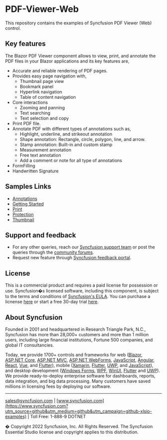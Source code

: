 # PDF-Viewer-Web
This repository contains the examples of Syncfusion PDF Viewer (Web) control.

## Key features
The Blazor PDF Viewer component allows to view, print, and annotate the PDF files in your Blazor applications and its key features are,

* Accurate and reliable rendering of PDF pages.
* Provides easy page navigation with,
    * Thumbnail page view
    * Bookmark panel
    * Hyperlink navigation
    * Table of content navigation
* Core interactions
    * Zooming and panning
    * Text searching
    * Text selection and copy
* Print PDF file.
* Annotate PDF with different types of annotations such as,
    * Highlight, underline, and strikeout annotation
    * Shape annotation: Rectangle, circle, polygon, line, and arrow.
    * Stamp annotation: Built-in and custom stamp
    * Measurement annotation
    * Free text annotation
    * Add a comment or note for all type of annotations
* FormFilling
* Handwritten Signature

## Samples Links

* <a href="Annotations">Annotations</a>
* <a href="Getting Started">Getting Started</a>
* <a href="Print">Print</a>
* <a href="Protection">Protection</a>
* <a href="Thumbnail">Thumbnail</a>

## Support and feedback

* For any other queries, reach our [Syncfusion support team](https://www.syncfusion.com/support/directtrac/incidents/newincident?utm_source=github&utm_medium=listing&utm_campaign=github-xlsio-examples) or post the queries through the [community forums](https://www.syncfusion.com/forums?utm_source=github&utm_medium=listing&utm_campaign=github-xlsio-examples).
* Request new feature through [Syncfusion feedback portal](https://www.syncfusion.com/feedback?utm_source=github&utm_medium=listing&utm_campaign=github-xlsio-examples).

## License

This is a commercial product and requires a paid license for possession or use. Syncfusion�s licensed software, including this component, is subject to the terms and conditions of [Syncfusion's EULA](https://www.syncfusion.com/eula/es/?utm_source=github&utm_medium=listing&utm_campaign=github-xlsio-examples). You can purchase a licnense [here](https://www.syncfusion.com/sales/products?utm_source=github&utm_medium=listing&utm_campaign=github-xlsio-examples) or start a free 30-day trial [here](https://www.syncfusion.com/account/manage-trials/start-trials?utm_source=github&utm_medium=listing&utm_campaign=github-xlsio-examples).

## About Syncfusion
Founded in 2001 and headquartered in Research Triangle Park, N.C., Syncfusion has more than 28,000+ customers and more than 1 million users, including large financial institutions, Fortune 500 companies, and global IT consultancies.
 
Today, we provide 1700+ controls and frameworks for web ([Blazor](https://www.syncfusion.com/blazor-components?utm_source=github&utm_medium=github&utm_campaign=github-xlsio-examples), [ASP.NET Core](https://www.syncfusion.com/aspnet-core-ui-controls?utm_source=github&utm_medium=github&utm_campaign=github-xlsio-examples), [ASP.NET MVC](https://www.syncfusion.com/aspnet-mvc-ui-controls?utm_source=github&utm_medium=github&utm_campaign=github-xlsio-examples), [ASP.NET WebForms](https://www.syncfusion.com/jquery/aspnet-webforms-ui-controls?utm_source=github&utm_medium=github&utm_campaign=github-xlsio-examples), [JavaScript](https://www.syncfusion.com/javascript-ui-controls?utm_source=github&utm_medium=github&utm_campaign=github-xlsio-examples), [Angular](https://www.syncfusion.com/angular-ui-components?utm_source=github&utm_medium=github&utm_campaign=github-xlsio-examples), [React](https://www.syncfusion.com/react-ui-components?utm_source=github&utm_medium=github&utm_campaign=github-xlsio-examples), [Vue](https://www.syncfusion.com/vue-ui-components?utm_source=github&utm_medium=github&utm_campaign=github-xlsio-examples), and [Flutter](https://www.syncfusion.com/flutter-widgets?utm_source=github&utm_medium=github&utm_campaign=github-xlsio-examples)), mobile ([Xamarin](https://www.syncfusion.com/xamarin-ui-controls?utm_source=github&utm_medium=github&utm_campaign=github-xlsio-examples), [Flutter](https://www.syncfusion.com/flutter-widgets?utm_source=github&utm_medium=github&utm_campaign=github-xlsio-examples), [UWP](https://www.syncfusion.com/uwp-ui-controls?utm_source=github&utm_medium=github&utm_campaign=github-xlsio-examples), and [JavaScript](https://www.syncfusion.com/javascript-ui-controls?utm_source=github&utm_medium=github&utm_campaign=github-xlsio-examples)), and desktop development ([Windows Forms](https://www.syncfusion.com/winforms-ui-controls?utm_source=github&utm_medium=github&utm_campaign=github-xlsio-examples), [WPF](https://www.syncfusion.com/wpf-ui-controls?utm_source=github&utm_medium=github&utm_campaign=github-xlsio-examples), [WinUI](https://www.syncfusion.com/winui-controls?utm_source=github&utm_medium=github&utm_campaign=github-xlsio-examples), [Flutter](https://www.syncfusion.com/flutter-widgets?utm_source=github&utm_medium=github&utm_campaign=github-xlsio-examples) and [UWP](https://www.syncfusion.com/uwp-ui-controls?utm_source=github&utm_medium=github&utm_campaign=github-xlsio-examples)). We provide ready-to-deploy enterprise software for dashboards, reports, data integration, and big data processing. Many customers have saved millions in licensing fees by deploying our software.
___

[sales@syncfusion.com](mailto:sales@syncfusion.com?utm_source=github&utm_medium=github&utm_campaign=github-xlsio-examples) | [www.syncfusion.com](https://www.syncfusion.com?utm_source=github&utm_medium=github&utm_campaign=github-xlsio-examples) | Toll Free: 1-888-9 DOTNET

� Copyright 2022 Syncfusion, Inc. All Rights Reserved. The Syncfusion Essential Studio license and copyright applies to this distribution.